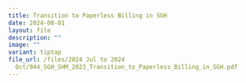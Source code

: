 ```yaml
---
title: Transition to Paperless Billing in SGH
date: 2024-08-01
layout: file
description: ""
image: ""
variant: tiptap
file_url: /files/2024 Jul to 2024
  Oct/944_SGH_SHM_2023_Transition_to_Paperless_Billing_in_SGH.pdf
---
```

